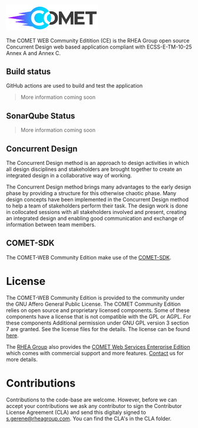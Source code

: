 <img src="https://github.com/RHEAGROUP/COMET-WEB-Community-Edition/raw/development/COMET-Community-Edition.png" width="250">

The COMET WEB Community Editition (CE) is the RHEA Group open source Concurrent Design web based application compliant with ECSS-E-TM-10-25 Annex A and Annex C.

## Build status

GitHub actions are used to build and test the application

> More information coming soon

## SonarQube Status

> More information coming soon

## Concurrent Design

The Concurrent Design method is an approach to design activities in which all design disciplines and stakeholders are brought together to create an integrated design in a collaborative way of working.

The Concurrent Design method brings many advantages to the early design phase by providing a structure for this otherwise chaotic phase. Many design concepts have been implemented in the Concurrent Design method to help a team of stakeholders perform their task. The design work is done in collocated sessions with all stakeholders involved and present, creating an integrated design and enabling good communication and exchange of information between team members.


## COMET-SDK

The COMET-WEB Community Edition make use of the [COMET-SDK](https://github.com/RHEAGROUP/COMET-SDK-Community-Edition).

# License

The COMET-WEB Community Edition is provided to the community under the GNU Affero General Public License. The COMET Community Edition relies on open source and proprietary licensed components. Some of these components have a license that is not compatible with the GPL or AGPL. For these components Additional permission under GNU GPL version 3 section 7 are granted. See the license files for the details. The license can be found [here](LICENSE).

The [RHEA Group](https://www.rheagroup.com) also provides the [COMET Web Services Enterprise Edition](https://github.com/RHEAGROUP/CDP4-WebServices-Community-Edition/wiki/CDP4-Web-Services-Enterprise-Edition) which comes with commercial support and more features. [Contact](https://www.rheagroup.com/contact) us for more details.

# Contributions

Contributions to the code-base are welcome. However, before we can accept your contributions we ask any contributor to sign the Contributor License Agreement (CLA) and send this digitaly signed to s.gerene@rheagroup.com. You can find the CLA's in the CLA folder.